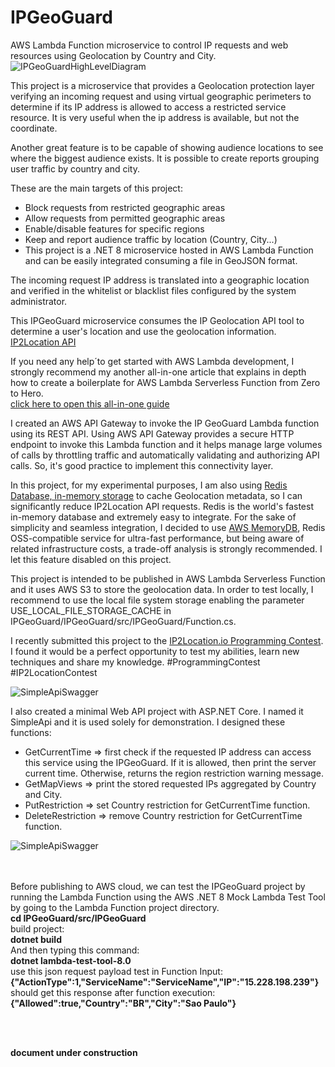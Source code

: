 # IPGeoGuard
AWS Lambda Function microservice to control IP requests and web resources using Geolocation by Country and City.<br/>
![IPGeoGuardHighLevelDiagram](https://sabsfilho.github.io/dev/assets/img/pcb/IPGeoGuard.jpg)

This project is a microservice that provides a Geolocation protection layer verifying an incoming request and using virtual geographic perimeters to determine if its IP address is allowed to access a restricted service resource. It is very useful when the ip address is available, but not the coordinate.<br/>

Another great feature is to be capable of showing audience locations to see where the biggest audience exists. It is possible to create reports grouping user traffic by country and city.<br/>

These are the main targets of this project:
- Block requests from restricted geographic areas<br/>
- Allow requests from permitted geographic areas<br/>
- Enable/disable features for specific regions<br/>
- Keep and report audience traffic by location (Country, City...)<br/>
- This project is a .NET 8 microservice hosted in AWS Lambda Function and can be easily integrated consuming a file in GeoJSON format.<br/>

The incoming request IP address is translated into a geographic location and verified in the whitelist or blacklist files configured by the system administrator.<br/>

This IPGeoGuard microservice consumes the IP Geolocation API tool to determine a user's location and use the geolocation information.<br/>
[IP2Location API](https://www.ip2location.io/)<br/>

If you need any help´to get started with AWS Lambda development, I strongly recommend my another all-in-one article that explains in depth how to create a boilerplate for AWS Lambda Serverless Function from Zero to Hero.<br/>
[click here to open this all-in-one guide](https://www.linkedin.com/pulse/publish-net-8-microservice-aws-lambda-function-using-cost-santos-vsiqe)<br/>

I created an AWS API Gateway to invoke the IP GeoGuard Lambda function using its REST API. Using AWS API Gateway provides a secure HTTP endpoint to invoke this Lambda function and it helps manage large volumes of calls by throttling traffic and automatically validating and authorizing API calls. So, it's good practice to implement this connectivity layer.<br/>

In this project, for my experimental purposes, I am also using [Redis Database, in-memory storage](https://redis.io/) to cache Geolocation metadata, so I can significantly reduce IP2Location API requests. Redis is the world's fastest in-memory database and extremely easy to integrate. For the sake of simplicity and seamless integration, I decided to use [AWS MemoryDB](https://aws.amazon.com/memorydb/), Redis OSS-compatible service for ultra-fast performance, but being aware of related infrastructure costs, a trade-off analysis is strongly recommended. I let this feature disabled on this project.<br/>

This project is intended to be published in AWS Lambda Serverless Function and it uses AWS S3 to store the geolocation data. In order to test locally, I recommend to use the local file system storage enabling the parameter USE_LOCAL_FILE_STORAGE_CACHE in IPGeoGuard/IPGeoGuard/src/IPGeoGuard/Function.cs.<br/>

I recently submitted this project to the [IP2Location.io Programming Contest](https://contest.ip2location.com/#ipinfodb-invitation). I found it would be a perfect opportunity to test my abilities, learn new techniques and share my knowledge. #ProgrammingContest #IP2LocationContest<br/>

![SimpleApiSwagger](https://sabsfilho.github.io/dev/assets/img/pcb/IP2LocationContest.jpg)

I also created a minimal Web API project with ASP.NET Core. I named it SimpleApi and it is used solely for demonstration. I designed these functions:
- GetCurrentTime => first check if the requested IP address can access this service using the IPGeoGuard. If it is allowed, then print the server current time. Otherwise, returns the region restriction warning message.<br/>
- GetMapViews => print the stored requested IPs aggregated  by Country and City.<br/>
- PutRestriction => set Country restriction for GetCurrentTime function.<br/>
- DeleteRestriction => remove Country restriction for GetCurrentTime function.<br/>

![SimpleApiSwagger](https://sabsfilho.github.io/dev/assets/img/pcb/SimpleApiSwagger.jpg)

<br/><br/>
Before publishing to AWS cloud, we can test the IPGeoGuard project by running the Lambda Function using the AWS .NET 8 Mock Lambda Test Tool by going to the Lambda Function project directory.<br/>
**cd IPGeoGuard/src/IPGeoGuard**<br/>
build project:<br/>
**dotnet build**<br/>
And then typing this command:<br/>
**dotnet lambda-test-tool-8.0**<br/>
use this json request payload test in Function Input:<br/>
**{"ActionType":1,"ServiceName":"ServiceName","IP":"15.228.198.239"}**<br/>
should get this response after function execution:<br/>
**{"Allowed":true,"Country":"BR","City":"Sao Paulo"}**

<br/><br/>

**document under construction**
